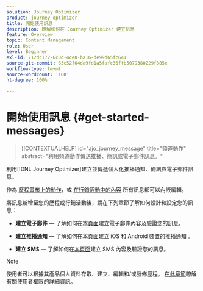 ```yaml
---
solution: Journey Optimizer
product: journey optimizer
title: 開始使用訊息
description: 瞭解如何在 Journey Optimizer 建立訊息
feature: Overview
topic: Content Management
role: User
level: Beginner
exl-id: 712dc172-6c0d-4ce8-ba16-de99d65fc641
source-git-commit: 63c52f04da9fd1a5fafc36ffb5079380229f885e
workflow-type: tm+mt
source-wordcount: '160'
ht-degree: 100%

---
```


# 開始使用訊息 {#get-started-messages}

>[!CONTEXTUALHELP]
>id="ajo_journey_message"
>title="頻道動作"
>abstract="利用頻道動作傳送推播、簡訊或電子郵件訊息。"

利用[!DNL Journey Optimizer]建立並傳遞個人化推播通知、簡訊與電子郵件訊息。 

作為 [歷程畫布上的動作](messages-in-journeys.md)，或 [在行銷活動中的內容](messages-in-campaigns.md) 所有訊息都可以內嵌編輯。

將訊息新增至您的歷程或行銷活動後，請在下列章節了解如何設計和設定您的訊息：

* **建立電子郵件**  — 了解如何在[本頁面](create-email.md)建立電子郵件內容及驗證您的訊息。

* **建立推播通知**  — 了解如何在[本頁面](create-push.md)建立 iOS 和 Android 裝置的推播通知 。

* **建立 SMS**  — 了解如何在[本頁面](create-sms.md)建立 SMS 內容及驗證您的訊息。

>[!NOTE]
>
>使用者可以根據其產品個人資料存取、建立、編輯和/或發佈歷程。 [在此章節](../administration/permissions.md)瞭解有關使用者權限的詳細資訊。
